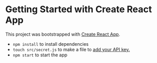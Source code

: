 # Getting Started with Create React App

This project was bootstrapped with [Create React App](https://github.com/facebook/create-react-app).

- `npm install` to install dependencies
- `touch src/secret.js` to make a file to [add your API key.](https://github.com/Pursuit-Core-6-2/Pursuit-Core-Web-Unit-4-Assessment/blob/master/how_to_get_youtube_api_key.md)
- `npm start` to start the app
